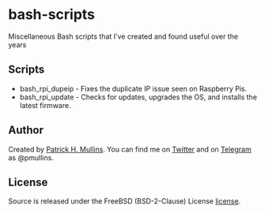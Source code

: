 # bash-scripts
Miscellaneous Bash scripts that I've created and found useful over the years 

## Scripts

- bash_rpi_dupeip - Fixes the duplicate IP issue seen on Raspberry Pis. 
- bash_rpi_update - Checks for updates, upgrades the OS, and installs the latest firmware.

## Author
Created by [Patrick H. Mullins](http://www.pmullins.net/about). You can find me on  [Twitter](https://twitter.com/phmullins) and on [Telegram](https://telegram.org/) as @pmullins.

## License
Source is released under the FreeBSD (BSD-2-Clause) License [license](license.md).
